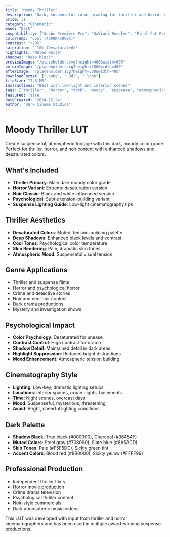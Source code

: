 ```yaml
---
title: "Moody Thriller"
description: "Dark, suspenseful color grading for thriller and horror content. Features desaturated colors, enhanced shadows, and atmospheric tension."
price: 31
category: "Cinematic"
mood: "Dark"
compatibility: ["Adobe Premiere Pro", "DaVinci Resolve", "Final Cut Pro", "Adobe After Effects", "Avid Media Composer"]
colorTemp: "Cool (4000K-5000K)"
contrast: "+20%"
saturation: "-10% (Desaturated)"
highlights: "Muted white"
shadows: "Deep black"
previewImage: "/placeholder.svg?height=400&width=600"
beforeImage: "/placeholder.svg?height=300&width=400"
afterImage: "/placeholder.svg?height=300&width=400"
downloadFormat: [".cube", ".3dl", ".look"]
fileSize: "2.8 MB"
instructions: "Best with low-light and interior scenes"
tags: ["thriller", "horror", "dark", "moody", "suspense", "atmospheric", "noir"]
featured: false
dateCreated: "2024-12-24"
author: "Dark Cinema Studios"
---
```


# Moody Thriller LUT

Create suspenseful, atmospheric footage with this dark, moody color grade. Perfect for thriller, horror, and noir content with enhanced shadows and desaturated colors.

## What's Included

- **Thriller Primary**: Main dark moody color grade
- **Horror Variant**: Extreme desaturation version
- **Noir Classic**: Black and white influenced version
- **Psychological**: Subtle tension-building variant
- **Suspense Lighting Guide**: Low-light cinematography tips

## Thriller Aesthetics

- **Desaturated Colors**: Muted, tension-building palette
- **Deep Shadows**: Enhanced black levels and contrast
- **Cool Tones**: Psychological color temperature
- **Skin Rendering**: Pale, dramatic skin tones
- **Atmospheric Mood**: Suspenseful visual tension

## Genre Applications

- Thriller and suspense films
- Horror and psychological horror
- Crime and detective stories
- Noir and neo-noir content
- Dark drama productions
- Mystery and investigation shows

## Psychological Impact

- **Color Psychology**: Desaturated for unease
- **Contrast Control**: High contrast for drama
- **Shadow Detail**: Maintained detail in dark areas
- **Highlight Suppression**: Reduced bright distractions
- **Mood Enhancement**: Atmospheric tension building

## Cinematography Style

- **Lighting**: Low-key, dramatic lighting setups
- **Locations**: Interior spaces, urban nights, basements
- **Time**: Night scenes, overcast days
- **Mood**: Suspenseful, mysterious, threatening
- **Avoid**: Bright, cheerful lighting conditions

## Dark Palette

- **Shadow Black**: True black (#000000), Charcoal (#36454F)
- **Muted Colors**: Steel gray (#708090), Slate blue (#6A5ACD)
- **Skin Tones**: Pale (#F5F5DC), Sickly green tint
- **Accent Colors**: Blood red (#8B0000), Sickly yellow (#FFFF99)

## Professional Production

- Independent thriller films
- Horror movie production
- Crime drama television
- Psychological thriller content
- Noir-style commercials
- Dark atmospheric music videos

This LUT was developed with input from thriller and horror cinematographers and has been used in multiple award-winning suspense productions.

